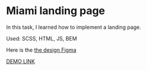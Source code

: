 # Miami landing page
In this task, I learned how to implement a landing page.

Used: SCSS, HTML, JS, BEM

Here is the [the design Figma](https://www.figma.com/file/nHz8bflIwJaWP3P99vKTH5/miami_home_new?node-id=16033%3A3) 

[DEMO LINK](https://illia-kyselov.github.io/miami_landing/)
